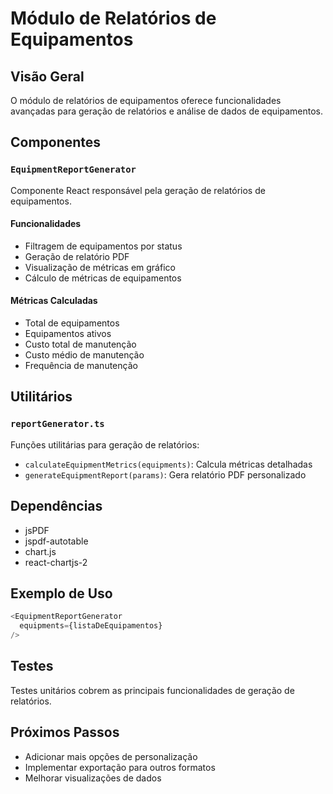# Módulo de Relatórios de Equipamentos

## Visão Geral
O módulo de relatórios de equipamentos oferece funcionalidades avançadas para geração de relatórios e análise de dados de equipamentos.

## Componentes

### `EquipmentReportGenerator`
Componente React responsável pela geração de relatórios de equipamentos.

#### Funcionalidades
- Filtragem de equipamentos por status
- Geração de relatório PDF
- Visualização de métricas em gráfico
- Cálculo de métricas de equipamentos

#### Métricas Calculadas
- Total de equipamentos
- Equipamentos ativos
- Custo total de manutenção
- Custo médio de manutenção
- Frequência de manutenção

## Utilitários

### `reportGenerator.ts`
Funções utilitárias para geração de relatórios:

- `calculateEquipmentMetrics(equipments)`: Calcula métricas detalhadas
- `generateEquipmentReport(params)`: Gera relatório PDF personalizado

## Dependências
- jsPDF
- jspdf-autotable
- chart.js
- react-chartjs-2

## Exemplo de Uso

```typescript
<EquipmentReportGenerator 
  equipments={listaDeEquipamentos} 
/>
```

## Testes
Testes unitários cobrem as principais funcionalidades de geração de relatórios.

## Próximos Passos
- Adicionar mais opções de personalização
- Implementar exportação para outros formatos
- Melhorar visualizações de dados
